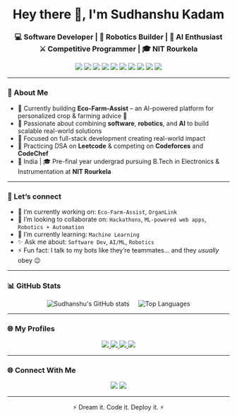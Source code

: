 <h1 align="center">Hey there 👋, I'm Sudhanshu Kadam</h1>
<h3 align="center">💻 Software Developer | 🤖 Robotics Builder | 🧠 AI Enthusiast <br />⚔️ Competitive Programmer | 🎓 NIT Rourkela</h3>

<p align="center">
  <img src="https://img.shields.io/badge/C++-00599C?style=for-the-badge&logo=c%2B%2B&logoColor=white"/>
  <img src="https://img.shields.io/badge/Python-3776AB?style=for-the-badge&logo=python&logoColor=white"/>
  <img src="https://img.shields.io/badge/JavaScript-F7DF1E?style=for-the-badge&logo=javascript&logoColor=black"/>
  <img src="https://img.shields.io/badge/Tailwind_CSS-38B2AC?style=for-the-badge&logo=tailwind-css&logoColor=white"/>
  <img src="https://img.shields.io/badge/React-20232A?style=for-the-badge&logo=react&logoColor=61DAFB"/>
  <img src="https://img.shields.io/badge/Node.js-339933?style=for-the-badge&logo=nodedotjs&logoColor=white"/>
  <img src="https://img.shields.io/badge/MongoDB-4EA94B?style=for-the-badge&logo=mongodb&logoColor=white"/>
  <img src="https://img.shields.io/badge/OpenCV-5C3EE8?style=for-the-badge&logo=opencv&logoColor=white"/>
  <img src="https://img.shields.io/badge/Next.js-000000?style=for-the-badge&logo=nextdotjs&logoColor=white"/>
  <img src="https://img.shields.io/badge/Linux-FCC624?style=for-the-badge&logo=linux&logoColor=black"/>
</p>

---

### 🧠 About Me

- 🚀 Currently building **Eco-Farm-Assist** – an AI-powered platform for personalized crop & farming advice 🌾
- 🤝 Passionate about combining **software**, **robotics**, and **AI** to build scalable real-world solutions
- 🎯 Focused on full-stack development creating real-world impact
- 🧩 Practicing DSA on **Leetcode** & competing on **Codeforces** and **CodeChef** 
- 📍 India | 🎓 Pre-final year undergrad pursuing B.Tech in Electronics & Instrumentation at **NIT Rourkela**

---

### 💬 Let’s connect

- 🔭 I’m currently working on: `Eco-Farm-Assist`, `OrganLink`
- 🤝 I’m looking to collaborate on: `Hackathons`, `ML-powered web apps`, `Robotics + Automation`
- 🧠 I’m currently learning: `Machine Learning`
- ✨ Ask me about: `Software Dev`, `AI/ML`, `Robotics`
- ⚡ Fun fact: I talk to my bots like they’re teammates... and they *usually* obey 😉

---

### 📊 GitHub Stats

<div align="center" style="display: flex; justify-content: center; align-items: center; gap: 20px; flex-wrap: wrap;">
  <img src="https://github-readme-stats.vercel.app/api?username=Sudhanshu-NITR&show_icons=true&theme=tokyonight" alt="Sudhanshu's GitHub stats" />
  <img src="https://github-readme-stats.vercel.app/api/top-langs/?username=Sudhanshu-NITR&layout=compact&theme=tokyonight" alt="Top Languages" />
</div>

---

### 🌐 My Profiles

<p align="center" >
  <a href="https://github.com/Sudhanshu-NITR">
    <img src="https://img.shields.io/badge/-GitHub-181717?style=for-the-badge&logo=github" />
  </a>
  <a href="https://leetcode.com/Sudhanshu_Kadam/">
    <img src="https://img.shields.io/badge/-LeetCode-FFA116?style=for-the-badge&logo=LeetCode&logoColor=black" />
  </a>
  <a href="https://codeforces.com/profile/Sudhanshu_Kadam">
    <img src="https://img.shields.io/badge/-Codeforces-1F8ACB?style=for-the-badge&logo=codeforces&logoColor=white" />
  </a>
  <a href="https://www.codechef.com/users/sudhanshu_1804">
    <img src="https://img.shields.io/badge/-CodeChef-5B4638?style=for-the-badge&logo=codechef&logoColor=white" />
  </a>
</p>

---

### 🌐 Connect With Me

<p align="center">
  <a href="https://www.linkedin.com/in/sudhanshu-kadam-41a2712ba"><img src="https://img.shields.io/badge/-LinkedIn-blue?style=for-the-badge&logo=linkedin" /></a>
  <a href="mailto:sudhanshu.kadam.99@gmail.com"><img src="https://img.shields.io/badge/-Gmail-D14836?style=for-the-badge&logo=gmail&logoColor=white" /></a>
</p>

---

<p align="center">⚡ Dream it. Code it. Deploy it. ⚡</p>
